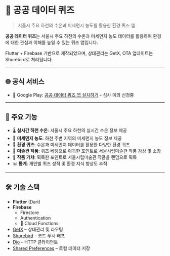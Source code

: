 # 🌊 공공 데이터 퀴즈

> 서울시 주요 하천의 수온과 미세먼지 농도를 활용한 환경 퀴즈 앱

**공공 데이터 퀴즈**는 서울시 주요 하천의 수온과 미세먼지 농도 데이터를 활용하여 환경에 대한 관심과 이해를 높일 수 있는 퀴즈 앱입니다.

Flutter + Firebase 기반으로 제작되었으며, 상태관리는 GetX, OTA 업데이트는 Shorebird로 처리됩니다.

---

## 🌐 공식 서비스

- 📱 Google Play: [공공 데이터 퀴즈 앱 설치하기](https://play.google.com/store/apps/details?id=com.jylee.gonggong) - 심사 이의 신청중

---

## 🚀 주요 기능

- 🌡️ **실시간 하천 수온**: 서울시 주요 하천의 실시간 수온 정보 제공
- 💨 **미세먼지 농도**: 하천 주변 지역의 미세먼지 농도 정보 제공
- 🎯 **환경 퀴즈**: 수온과 미세먼지 데이터를 활용한 다양한 환경 퀴즈
- 🎨 **미술관 작품**: 퀴즈 베팅으로 획득한 포인트로 서울시립미술관 작품 감상 및 소장
- 🎲 **작품 가챠**: 획득한 포인트로 서울시립미술관 작품을 랜덤으로 획득
- 📊 **통계**: 개인별 퀴즈 성적 및 환경 지식 향상도 추적

---

## 🛠️ 기술 스택

- **Flutter** (Dart)
- **Firebase**
    - Firestore
    - Authentication
    - 🔧 Cloud Functions
- [GetX](https://pub.dev/packages/get) – 상태관리 및 라우팅
- [Shorebird](https://pub.dev/packages/shorebird_code_push) – 코드 푸시 배포
- [Dio](https://pub.dev/packages/dio) – HTTP 클라이언트
- [Shared Preferences](https://pub.dev/packages/shared_preferences) – 로컬 데이터 저장